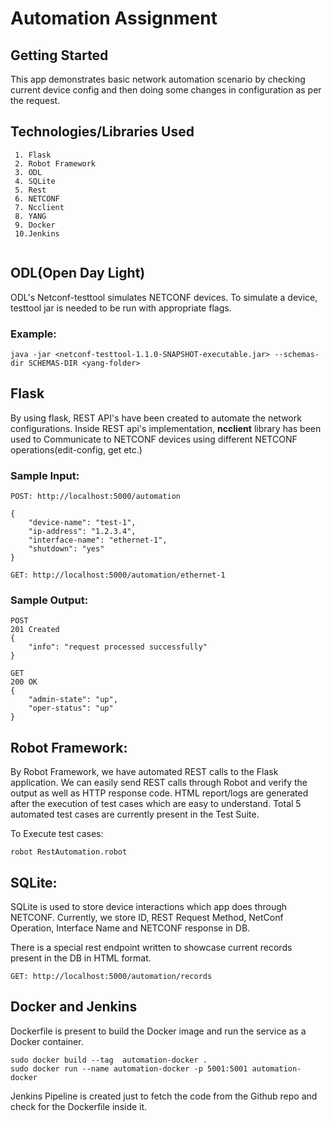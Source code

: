# Automation Assignment

## Getting Started

This app demonstrates basic network automation scenario by checking current device config and then doing some changes 
in configuration as per the request.

## Technologies/Libraries Used

~~~
 1. Flask
 2. Robot Framework
 3. ODL
 4. SQLite
 5. Rest
 6. NETCONF
 7. Ncclient
 8. YANG
 9. Docker
 10.Jenkins
             
~~~

## ODL(Open Day Light)
ODL's Netconf-testtool simulates NETCONF devices. To simulate a device, testtool jar is needed to be run with appropriate
flags.

### Example:

```
java -jar <netconf-testtool-1.1.0-SNAPSHOT-executable.jar> --schemas-dir SCHEMAS-DIR <yang-folder>
```


## Flask

By using flask, REST API's have been created to automate the network configurations.
Inside REST api's implementation, **ncclient** library has been used to Communicate to NETCONF devices using different 
NETCONF operations(edit-config, get etc.) 

###  Sample Input:
```
POST: http://localhost:5000/automation

{
    "device-name": "test-1",
    "ip-address": "1.2.3.4",
    "interface-name": "ethernet-1",
    "shutdown": "yes"
}

GET: http://localhost:5000/automation/ethernet-1
```

###  Sample Output:
```
POST
201 Created
{
    "info": "request processed successfully"
}

GET
200 OK
{
    "admin-state": "up",
    "oper-status": "up"
}
```

## Robot Framework:

By Robot Framework, we have automated REST calls to the Flask application. We can easily send REST calls through 
Robot and verify the output as well as HTTP response code.
HTML report/logs are generated after the execution of test cases which are easy to understand.
Total 5 automated test cases are currently present in the Test Suite.

To Execute test cases:
```
robot RestAutomation.robot
```

## SQLite:

SQLite is used to store device interactions which app does through NETCONF. Currently, we store ID, REST Request Method,
NetConf Operation, Interface Name and NETCONF response in DB.

There is a special rest endpoint written to showcase current records present in the DB in HTML format.
```
GET: http://localhost:5000/automation/records
```

## Docker and Jenkins

Dockerfile is present to build the Docker image and run the service as a Docker container.
```
sudo docker build --tag  automation-docker .
sudo docker run --name automation-docker -p 5001:5001 automation-docker
```

Jenkins Pipeline is created just to fetch the code from the Github repo and check for the Dockerfile inside it.
